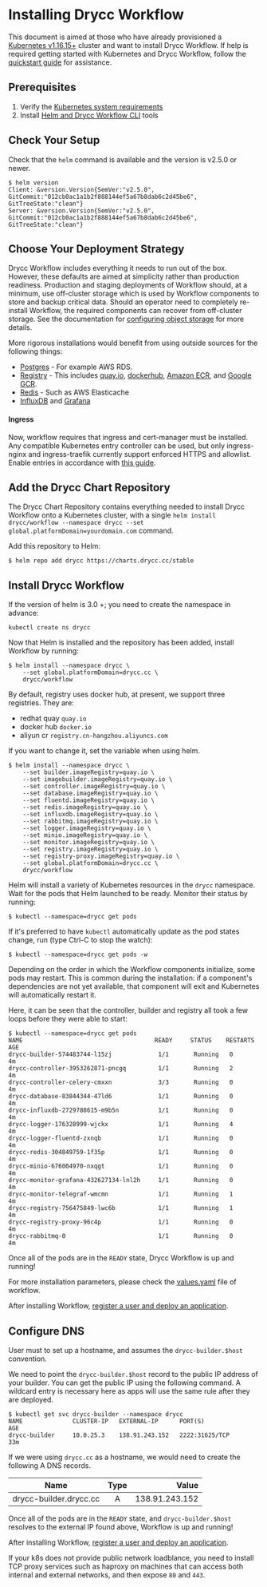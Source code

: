 # Installing Drycc Workflow

This document is aimed at those who have already provisioned a [Kubernetes v1.16.15+][] cluster
and want to install Drycc Workflow. If help is required getting started with Kubernetes and
Drycc Workflow, follow the [quickstart guide](../quickstart/index.md) for assistance.

## Prerequisites

1. Verify the [Kubernetes system requirements](system-requirements.md)
1. Install [Helm and Drycc Workflow CLI](../quickstart/install-cli-tools.md) tools

## Check Your Setup

Check that the `helm` command is available and the version is v2.5.0 or newer.

```
$ helm version
Client: &version.Version{SemVer:"v2.5.0", GitCommit:"012cb0ac1a1b2f888144ef5a67b8dab6c2d45be6", GitTreeState:"clean"}
Server: &version.Version{SemVer:"v2.5.0", GitCommit:"012cb0ac1a1b2f888144ef5a67b8dab6c2d45be6", GitTreeState:"clean"}
```

## Choose Your Deployment Strategy

Drycc Workflow includes everything it needs to run out of the box. However, these defaults are aimed at simplicity rather than
production readiness. Production and staging deployments of Workflow should, at a minimum, use off-cluster storage
which is used by Workflow components to store and backup critical data. Should an operator need to completely re-install
Workflow, the required components can recover from off-cluster storage. See the documentation for [configuring object
storage](configuring-object-storage.md) for more details.

More rigorous installations would benefit from using outside sources for the following things:
* [Postgres](configuring-postgres.md) - For example AWS RDS.
* [Registry](configuring-registry.md) - This includes [quay.io](https://quay.io), [dockerhub](https://hub.docker.com), [Amazon ECR](https://aws.amazon.com/ecr/), and [Google GCR](https://cloud.google.com/container-registry/).
* [Redis](../managing-workflow/platform-logging.md#configuring-off-cluster-redis) - Such as AWS Elasticache
* [InfluxDB](../managing-workflow/platform-monitoring.md#configuring-off-cluster-influxdb) and [Grafana](../managing-workflow/platform-monitoring.md#off-cluster-grafana)

#### Ingress

Now, workflow requires that ingress and cert-manager must be installed. Any compatible Kubernetes entry controller can be used, but only ingress-nginx and ingress-traefik currently support enforced HTTPS and allowlist. Enable entries in accordance with [this guide](./ingress.md).

## Add the Drycc Chart Repository

The Drycc Chart Repository contains everything needed to install Drycc Workflow onto a Kubernetes cluster, with a single `helm install drycc/workflow --namespace drycc --set global.platformDomain=yourdomain.com` command.

Add this repository to Helm:

```
$ helm repo add drycc https://charts.drycc.cc/stable
```

## Install Drycc Workflow

If the version of helm is 3.0 +; you need to create the namespace in advance:

```
kubectl create ns drycc
```

Now that Helm is installed and the repository has been added, install Workflow by running:

```
$ helm install --namespace drycc \
    --set global.platformDomain=drycc.cc \
    drycc/workflow
```

By default, registry uses docker hub, at present, we support three registries. They are:

* redhat quay `quay.io`
* docker hub `docker.io`
* aliyun cr `registry.cn-hangzhou.aliyuncs.com`

If you want to change it, set the variable when using helm.

```
$ helm install --namespace drycc \
    --set builder.imageRegistry=quay.io \
    --set imagebuilder.imageRegistry=quay.io \
    --set controller.imageRegistry=quay.io \
    --set database.imageRegistry=quay.io \
    --set fluentd.imageRegistry=quay.io \
    --set redis.imageRegistry=quay.io \
    --set influxdb.imageRegistry=quay.io \
    --set rabbitmq.imageRegistry=quay.io \
    --set logger.imageRegistry=quay.io \
    --set minio.imageRegistry=quay.io \
    --set monitor.imageRegistry=quay.io \
    --set registry.imageRegistry=quay.io \
    --set registry-proxy.imageRegistry=quay.io \
    --set global.platformDomain=drycc.cc \
    drycc/workflow
```

Helm will install a variety of Kubernetes resources in the `drycc` namespace.
Wait for the pods that Helm launched to be ready. Monitor their status by running:

```
$ kubectl --namespace=drycc get pods
```

If it's preferred to have `kubectl` automatically update as the pod states change, run (type Ctrl-C to stop the watch):

```
$ kubectl --namespace=drycc get pods -w
```

Depending on the order in which the Workflow components initialize, some pods may restart. This is common during the
installation: if a component's dependencies are not yet available, that component will exit and Kubernetes will
automatically restart it.

Here, it can be seen that the controller, builder and registry all took a few loops before they were able to start:

```
$ kubectl --namespace=drycc get pods
NAME                                     READY     STATUS    RESTARTS   AGE
drycc-builder-574483744-l15zj             1/1       Running   0          4m
drycc-controller-3953262871-pncgq         1/1       Running   2          4m
drycc-controller-celery-cmxxn             3/3       Running   0          4m
drycc-database-83844344-47ld6             1/1       Running   0          4m
drycc-influxdb-2729788615-m9b5n           1/1       Running   0          4m
drycc-logger-176328999-wjckx              1/1       Running   4          4m
drycc-logger-fluentd-zxnqb                1/1       Running   0          4m
drycc-redis-304849759-1f35p               1/1       Running   0          4m
drycc-minio-676004970-nxqgt               1/1       Running   0          4m
drycc-monitor-grafana-432627134-lnl2h     1/1       Running   0          4m
drycc-monitor-telegraf-wmcmn              1/1       Running   1          4m
drycc-registry-756475849-lwc6b            1/1       Running   1          4m
drycc-registry-proxy-96c4p                1/1       Running   0          4m
drycc-rabbitmq-0                          1/1       Running   0          4m
```

Once all of the pods are in the `READY` state, Drycc Workflow is up and running!

For more installation parameters, please check the [values.yaml](https://github.com/drycc/workflow/blob/main/charts/workflow/values.yaml) file of workflow.

After installing Workflow, [register a user and deploy an application](../quickstart/deploy-an-app.md).

[Kubernetes v1.16.15+]: system-requirements.md#kubernetes-versions

## Configure DNS

User must to set up a hostname, and assumes the `drycc-builder.$host` convention.

We need to point the `drycc-builder.$host` record to the public IP address of your builder. You can get the public IP using the following command. A wildcard entry is necessary here as apps will use the same rule after they are deployed.

```
$ kubectl get svc drycc-builder --namespace drycc
NAME              CLUSTER-IP   EXTERNAL-IP      PORT(S)                      AGE
drycc-builder     10.0.25.3    138.91.243.152   2222:31625/TCP               33m
```


If we were using `drycc.cc` as a hostname, we would need to create the following A DNS records.

| Name                         | Type          | Value          |
| ---------------------------- |:-------------:| --------------:|
| drycc-builder.drycc.cc       | A             | 138.91.243.152 |

Once all of the pods are in the `READY` state, and `drycc-builder.$host` resolves to the external IP found above, Workflow is up and running!

After installing Workflow, [register a user and deploy an application](../quickstart/deploy-an-app.md).

If your k8s does not provide public network loadblance, you need to install TCP proxy services such as haproxy on machines that can
access both internal and external networks, and then expose `80` and `443`.
